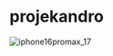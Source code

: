 # projekandro

![iphone16promax_17](https://github.com/user-attachments/assets/d2c48f2d-2310-47f3-9a2f-7740f7a32af1)
